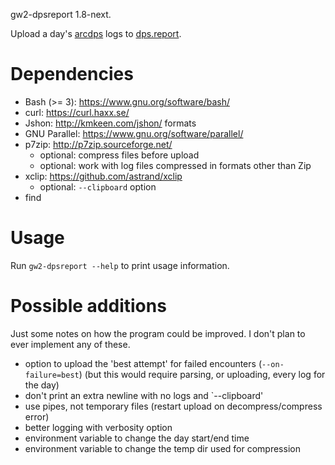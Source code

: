 gw2-dpsreport 1.8-next.

Upload a day's [arcdps](https://www.deltaconnected.com/arcdps/) logs to
[dps.report](https://dps.report/).

# Dependencies

- Bash (>= 3): https://www.gnu.org/software/bash/
- curl: https://curl.haxx.se/
- Jshon: http://kmkeen.com/jshon/ formats
- GNU Parallel: https://www.gnu.org/software/parallel/
- p7zip: http://p7zip.sourceforge.net/
    - optional: compress files before upload
    - optional: work with log files compressed in formats other than Zip
- xclip: https://github.com/astrand/xclip
    - optional: `--clipboard` option
- find

# Usage

Run `gw2-dpsreport --help` to print usage information.

# Possible additions

Just some notes on how the program could be improved.  I don't plan to ever
implement any of these.

- option to upload the 'best attempt' for failed encounters
  (`--on-failure=best`) (but this would require parsing, or uploading, every log
  for the day)
- don't print an extra newline with no logs and `--clipboard'
- use pipes, not temporary files (restart upload on decompress/compress error)
- better logging with verbosity option
- environment variable to change the day start/end time
- environment variable to change the temp dir used for compression
